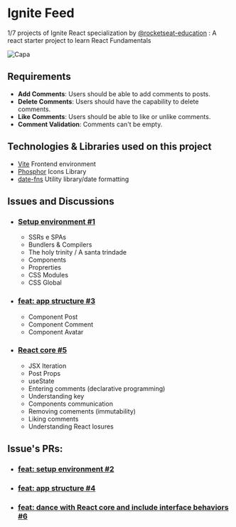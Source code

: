 # Ignite Feed
1/7 projects of Ignite React specialization by [@rocketseat-education](https://github.com/rocketseat-education) : A react starter project to learn React Fundamentals

![Capa](https://user-images.githubusercontent.com/23065460/209886667-e165af23-72a2-40df-a4f2-092d7ddeccf9.png)

## Requirements
- **Add Comments**: Users should be able to add comments to posts.
- **Delete Comments**: Users should have the capability to delete comments.
- **Like Comments**: Users should be able to like or unlike comments.
- **Comment Validation**: Comments can't be empty.

## Technologies & Libraries used on this project
- [Vite](https://vitejs.dev/) Frontend environment
- [Phosphor](https://phosphoricons.com/) Icons Library
- [date-fns](https://date-fns.org/) Utility library/date formatting

## Issues and Discussions

- ### [Setup environment #1](https://github.com/jemluz/little-blog/issues/1)
  - SSRs e SPAs
  - Bundlers & Compilers
  - The holy trinity / A santa trindade
  - Components
  - Proprerties
  - CSS Modules
  - CSS Global

- ### [feat: app structure #3](https://github.com/jemluz/little-blog/issues/3)
  - Component Post
  - Component Comment
  - Component Avatar
  
- ### [React core #5](https://github.com/jemluz/little-blog/issues/5)
  - JSX Iteration
  - Post Props
  - useState
  - Entering comments (declarative programming)
  - Understanding key
  - Components communication
  - Removing comements (immutability)
  - Liking comments
  - Understanding React losures


## Issue's PRs: 
- ### [feat: setup environment #2](https://github.com/jemluz/little-blog/pull/2)
- ### [feat: app structure #4](https://github.com/jemluz/little-blog/pull/4)
- ### [feat: dance with React core and include interface behaviors #6](https://github.com/jemluz/little-blog/pull/6)
